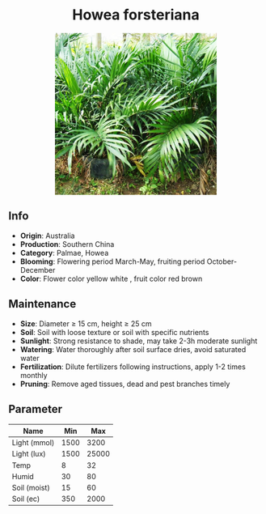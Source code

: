 <h1 align='center'>Howea forsteriana</h1>
<p align="center">
    <img 
        align='center'
        width='320'
        src="../images/howea forsteriana.png" 
        alt='Howea forsteriana' />
</p>

## Info

 - **Origin**: Australia
 - **Production**: Southern China
 - **Category**: Palmae, Howea
 - **Blooming**: Flowering period March-May, fruiting period October-December
 - **Color**: Flower color yellow white , fruit color red brown

## Maintenance

 - **Size**: Diameter ≥ 15 cm, height ≥ 25 cm
 - **Soil**: Soil with loose texture or soil with specific nutrients
 - **Sunlight**: Strong resistance to shade, may take 2-3h moderate sunlight
 - **Watering**: Water thoroughly after soil surface dries, avoid saturated water
 - **Fertilization**: Dilute fertilizers following instructions, apply 1-2 times monthly
 - **Pruning**: Remove aged tissues, dead and pest branches timely

## Parameter

| Name         | Min  | Max   |
|--------------|------|-------|
| Light (mmol) | 1500 | 3200  |
| Light (lux)  | 1500 | 25000 |
| Temp         | 8    | 32    |
| Humid        | 30   | 80    |
| Soil (moist) | 15   | 60    |
| Soil (ec)    | 350  | 2000  |